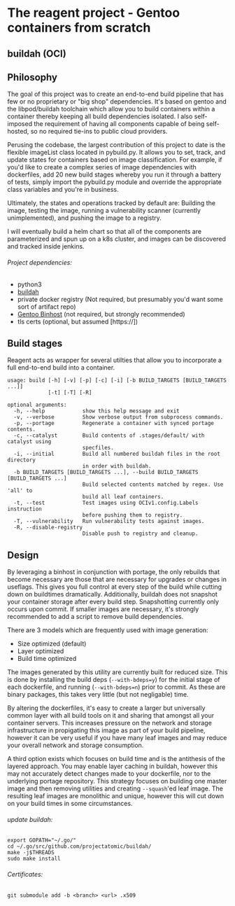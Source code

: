 # The reagent project - Gentoo containers from scratch

buildah (OCI)
--------------

## Philosophy

The goal of this project was to create an end-to-end build pipeline that has few or no proprietary or "big shop" dependencies. It's based on gentoo and the libpod/buildah toolchain which allow you to build containers within a container thereby keeping all build dependencies isolated. I also self-imposed the requirement of having all components capable of being self-hosted, so no required tie-ins to public cloud providers. 

Perusing the codebase, the largest contribution of this project to date is the flexible imageList class located in pybuild.py. It allows you to set, track, and update states for containers based on image classification. For example, if you'd like to create a complex series of image dependencies with dockerfiles, add 20 new build stages whereby you run it through a battery of tests, simply import the pybuild.py module and override the appropriate class variables and you're in business.

Ultimately, the states and operations tracked by default are: Building the image, testing the image, running a vulnerability scanner (currently unimplemented), and pushing the image to a registry. 

I will eventually build a helm chart so that all of the components are parameterized and spun up on a k8s cluster, and images can be discovered and tracked inside jenkins. 

###### Project dependencies: 
* python3
* [buildah](https://github.com/projectatomic/buildah)
* private docker registry (Not required, but presumably you'd want some sort of artifact repo)
* [Gentoo Binhost](https://wiki.gentoo.org/wiki/Binary_package_guide) (not required, but strongly recommended)
* tls certs (optional, but assumed [https://])

## Build stages

Reagent acts as wrapper for several utilties that allow you to incorporate a full end-to-end build into a container.

```
usage: build [-h] [-v] [-p] [-c] [-i] [-b BUILD_TARGETS [BUILD_TARGETS ...]]
             [-t] [-T] [-R]

optional arguments:
  -h, --help            show this help message and exit
  -v, --verbose         Show verbose output from subprocess commands.
  -p, --portage         Regenerate a container with synced portage contents.
  -c, --catalyst        Build contents of .stages/default/ with catalyst using
                        specfiles.
  -i, --initial         Build all numbered buildah files in the root directory
                        in order with buildah.
  -b BUILD_TARGETS [BUILD_TARGETS ...], --build BUILD_TARGETS [BUILD_TARGETS ...]
                        Build selected contents matched by regex. Use 'all' to
                        build all leaf containers.
  -t, --test            Test images using OCIv1.config.Labels instruction
                        before pushing them to registry.
  -T, --vulnerability   Run vulnerability tests against images.
  -R, --disable-registry
                        Disable push to registry and cleanup.
```

## Design

By leveraging a binhost in conjunction with portage, the only rebuilds that become necessary are those that are necessary for upgrades or changes in useflags. This gives you full control at every step of the build while cutting down on buildtimes dramatically. Additionally, buildah does not snapshot your container storage after every build step. Snapshotting currently only occurs upon commit. If smaller images are necessary, it's strongly recommended to add a script to remove build dependencies. 

There are 3 models which are frequently used with image generation:
* Size optimized (default)
* Layer optimized
* Build time optimized

The images generated by this utility are currently built for reduced size. This is done by installing the build deps (`--with-bdeps=y`) for the initial stage of each dockerfile, and running (`--with-bdeps=n`) prior to commit. As these are binary packages, this takes very little (but not negligable) time.

By altering the dockerfiles, it's easy to create a larger but universally common layer with all build tools on it and sharing that amongst all your container servers. This increases pressure on the network and storage infrastructure in propigating this image as part of your build pipeline, however it can be very useful if you have many leaf images and may reduce your overall network and storage consumption.

A third option exists which focuses on build time and is the antithesis of the layered approach. You may enable layer caching in buildah, however this may not accurately detect changes made to your dockerfile, nor to the underlying portage repository. This strategy focuses on building one master image and then removing utilities and creating `--squash`'ed leaf image. The resulting leaf images are monolithic and unique, however this will cut down on your build times in some circumstances.

###### update buildah:
```
export GOPATH="~/.go/"
cd ~/.go/src/github.com/projectatomic/buildah/
make -j$THREADS
sudo make install
```

###### Certificates: 
`git submodule add -b <branch> <url> .x509`
